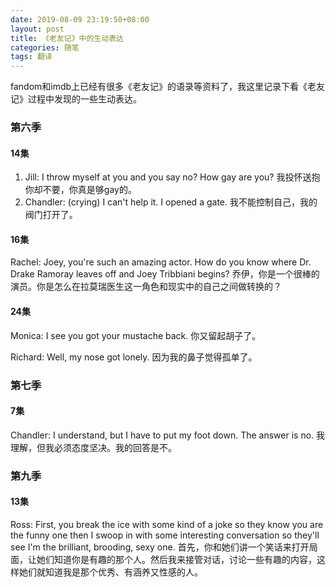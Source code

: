 ```yaml
---
date: 2019-08-09 23:19:50+08:00
layout: post
title: 《老友记》中的生动表达
categories: 随笔
tags: 翻译
---
```


fandom和imdb上已经有很多《老友记》的语录等资料了，我这里记录下看《老友记》过程中发现的一些生动表达。

### 第六季

#### 14集

1. Jill: I throw myself at you and you say no? How gay are you?   我投怀送抱你却不要，你真是够gay的。
2. Chandler: (crying) I can't help it. I opened a gate. 我不能控制自己，我的阀门打开了。 

#### 16集

Rachel: Joey, you're such an amazing actor. How do you know where Dr. Drake Ramoray leaves off and Joey Tribbiani begins?   乔伊，你是一个很棒的演员。你是怎么在拉莫瑞医生这一角色和现实中的自己之间做转换的？

#### 24集

Monica: I see you got your mustache back.   你又留起胡子了。

Richard: Well, my nose got lonely.  因为我的鼻子觉得孤单了。

### 第七季

#### 7集

Chandler: I understand, but I have to put my foot down. The answer is no. 我理解，但我必须态度坚决。我的回答是不。

### 第九季

#### 13集

Ross: First, you break the ice with some kind of a joke so they know you are the funny one then I swoop in with some interesting conversation so they'll see I'm the brilliant, brooding, sexy one.  首先，你和她们讲一个笑话来打开局面，让她们知道你是有趣的那个人。然后我来接管对话，讨论一些有趣的内容，这样她们就知道我是那个优秀、有涵养又性感的人。